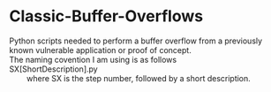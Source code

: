 # Classic-Buffer-Overflows<br/>
Python scripts needed to perform a buffer overflow from a previously known vulnerable application or proof of concept.<br/>
The naming covention I am using is as follows<br/>
SX[ShortDescription].py<br/>
&nbsp;&nbsp;&nbsp;&nbsp;&nbsp;&nbsp;&nbsp;&nbsp;where SX is the step number, followed by a short description. 
